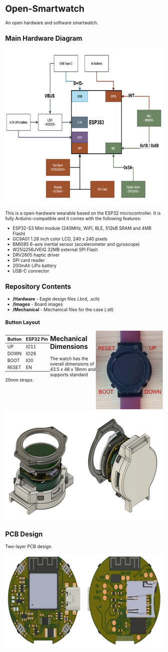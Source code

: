 # Open-Smartwatch
An open hardware and software smartwatch.

## Main Hardware Diagram

<img src="https://github.com/dantudose/open-smartwatch/blob/main/Images/Hacktor_Diagram.jpg" height="500"/>

This is a open-hardware wearable based on the ESP32 microcontroller. It is fully Arduino-compatible and it comes with the following features:
* ESP32-S3 Mini module (240MHz, WiFI, BLE, 512kB SRAM and 4MB Flash)
* GC9A01 1.28 inch color LCD, 240 x 240 pixels
* BMI085 6-axis inertial sensor (accelerometer and gyroscope)
* W25Q256JVEIQ 32MB external SPI Flash
* DRV2605 haptic driver
* SPI card reader
* 200mAh LiPo battery
* USB-C connector

## Repository Contents

* **/Hardware** - Eagle design files (.brd, .sch)
* **/Images** - Board images
* **/Mechanical** - Mechanical files for the case (.stl)
  
### Button Layout

<div id="cover">
 <div style='float:left'>
  <table><thead>
  <tr>
    <th>Button</th>
    <th>ESP32 Pin</th>
  </tr></thead>
<tbody>
  <tr>
    <td>UP</td>
    <td>IO11</td>
  </tr>
  <tr>
    <td>DOWN</td>
    <td>IO26</td>
  </tr>
  <tr>
    <td>BOOT</td>
    <td>IO0</td>
  </tr>
  <tr>
    <td>RESET</td>
    <td>EN</td>
  </tr>
</tbody>
</table>
 </div>
<div style='float:right'>
  <img src="https://github.com/dantudose/open-smartwatch/blob/main/Images/Hacktor_buttons.jpg" height="250"/> 
  </div>
  </div>




## Mechanical Dimensions

The watch has the overall dimensions of 43.5 x 48 x 18mm and supports standard 20mm straps.

<img src="https://github.com/dantudose/open-smartwatch/blob/main/Images/Hacktor_Mechanical.jpg" height="350"/>

## PCB Design

Two-layer PCB design.

<img src="https://github.com/dantudose/open-smartwatch/blob/main/Images/Hacktor_PCB.jpg" height="300"/>


